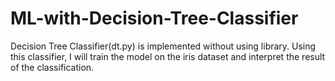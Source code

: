# ML-with-Decision-Tree-Classifier

Decision Tree Classifier(dt.py) is implemented without using library. Using this classifier, I will train the model on the iris dataset and interpret the result of the classification.
